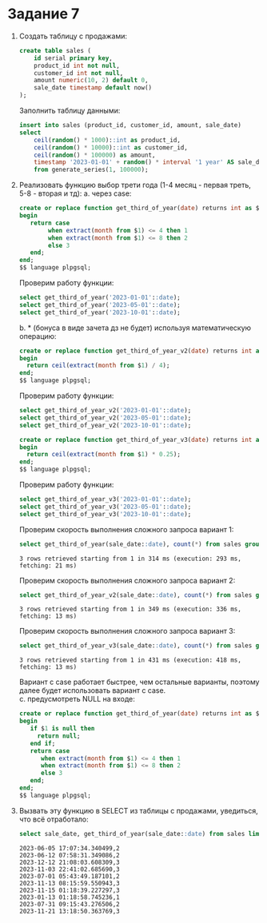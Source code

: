 # Задание 7

1. Создать таблицу с продажами:
    ```sql
    create table sales (
        id serial primary key,
        product_id int not null,
        customer_id int not null,
        amount numeric(10, 2) default 0,
        sale_date timestamp default now()
    );
    ```
    Заполнить таблицу данными:
    ```sql
    insert into sales (product_id, customer_id, amount, sale_date)
    select
        ceil(random() * 1000)::int as product_id,
        ceil(random() * 10000)::int as customer_id,
        ceil(random() * 100000) as amount,
        timestamp '2023-01-01' + random() * interval '1 year' AS sale_date
        from generate_series(1, 100000);
    ```
2. Реализовать функцию выбор трети года (1-4 месяц - первая треть, 5-8 - вторая и тд):
   а. через case:
   ```sql
   create or replace function get_third_of_year(date) returns int as $$
   begin
      return case
           when extract(month from $1) <= 4 then 1
           when extract(month from $1) <= 8 then 2
           else 3
      end;
   end;
   $$ language plpgsql;
   ```
   Проверим работу функции:
   ```sql
   select get_third_of_year('2023-01-01'::date);
   select get_third_of_year('2023-05-01'::date);
   select get_third_of_year('2023-10-01'::date);
   ```
   b. * (бонуса в виде зачета дз не будет) используя математическую операцию:
   ```sql
   create or replace function get_third_of_year_v2(date) returns int as $$
   begin
     return ceil(extract(month from $1) / 4);
   end;
   $$ language plpgsql;
   ```
   Проверим работу функции:
   ```sql
   select get_third_of_year_v2('2023-01-01'::date);
   select get_third_of_year_v2('2023-05-01'::date);
   select get_third_of_year_v2('2023-10-01'::date);
   ```
   ```sql
   create or replace function get_third_of_year_v3(date) returns int as $$
   begin
     return ceil(extract(month from $1) * 0.25);
   end;
   $$ language plpgsql;
   ```
   Проверим работу функции:
   ```sql
   select get_third_of_year_v3('2023-01-01'::date);
   select get_third_of_year_v3('2023-05-01'::date);
   select get_third_of_year_v3('2023-10-01'::date);
   ```
   Проверим скорость выполнения сложного запроса вариант 1:
   ```sql
   select get_third_of_year(sale_date::date), count(*) from sales group by 1;
   ```
   ```
   3 rows retrieved starting from 1 in 314 ms (execution: 293 ms, fetching: 21 ms)
   ```
   Проверим скорость выполнения сложного запроса вариант 2:
   ```sql
   select get_third_of_year_v2(sale_date::date), count(*) from sales group by 1;
   ```
   ```
   3 rows retrieved starting from 1 in 349 ms (execution: 336 ms, fetching: 13 ms)
   ```
    Проверим скорость выполнения сложного запроса вариант 3:
    ```sql
    select get_third_of_year_v3(sale_date::date), count(*) from sales group by 1;
    ```
    ```
    3 rows retrieved starting from 1 in 431 ms (execution: 418 ms, fetching: 13 ms)
    ```
   Вариант с case работает быстрее, чем остальные варианты, поэтому далее будет использовать вариант с case.  
   с. предусмотреть NULL на входе:
   ```sql
   create or replace function get_third_of_year(date) returns int as $$
   begin
      if $1 is null then
        return null;
      end if;
      return case
         when extract(month from $1) <= 4 then 1
         when extract(month from $1) <= 8 then 2
         else 3
      end;
   end;
   $$ language plpgsql;
   ```
3. Вызвать эту функцию в SELECT из таблицы с продажами, уведиться, что всё отработало:
    ```sql
    select sale_date, get_third_of_year(sale_date::date) from sales limit 10;
    ```
   ```
   2023-06-05 17:07:34.340499,2
   2023-06-12 07:58:31.349086,2
   2023-12-12 21:08:03.608309,3
   2023-11-03 22:41:02.685690,3
   2023-07-01 05:43:49.187101,2
   2023-11-13 08:15:59.550943,3
   2023-11-15 01:18:39.227297,3
   2023-01-13 01:18:58.745236,1
   2023-07-31 09:15:43.276506,2
   2023-11-21 13:18:50.363769,3
   ``` 
   